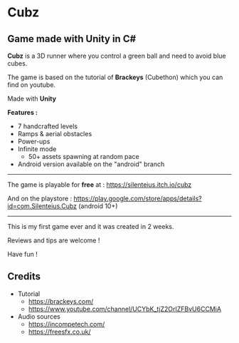 # Cubz
## Game made with Unity in C#

**Cubz** is a 3D runner where you control a green ball and need to avoid blue cubes.

The game is based on the tutorial of **Brackeys** (Cubethon) which you can find on youtube.

Made with **Unity**

**Features :**

* 7 handcrafted levels
* Ramps & aerial obstacles
* Power-ups
* Infinite mode
  * 50+ assets spawning at random pace
* Android version available on the "android" branch

---
The game is playable for **free** at : https://silenteius.itch.io/cubz

And on the playstore : https://play.google.com/store/apps/details?id=com.Silenteius.Cubz (android 10+)

---

This is my first game ever and it was created in 2 weeks. 

Reviews and tips are welcome !

Have fun ! 

## Credits
* Tutorial
  * https://brackeys.com/
  * https://www.youtube.com/channel/UCYbK_tjZ2OrIZFBvU6CCMiA
* Audio sources
  * https://incompetech.com/
  * https://freesfx.co.uk/
